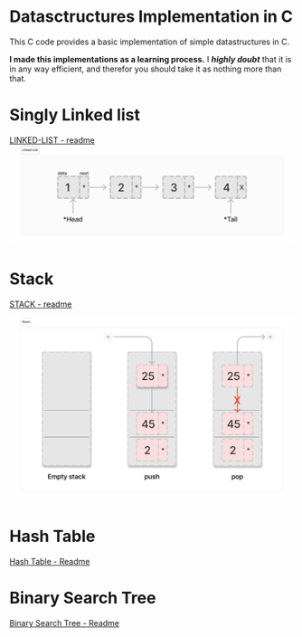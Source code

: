 # Datasctructures Implementation in C

This C code provides a basic implementation of simple datastructures in C.

**I made this implementations as a learning process.** I **_highly doubt_** that it is in any way efficient, and therefor you should take it as nothing more than that.


# Singly Linked list

[LINKED-LIST - readme](Linked-list.md)
![](/images/Linked-List.png)

# Stack

[STACK - readme](Stack.md)

![](/images/Stack.png)

# Hash Table

[Hash Table - Readme](Hash-Table.md)

# Binary Search Tree

[Binary Search Tree - Readme](Binary-Search-Tree.md)